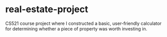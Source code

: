 # real-estate-project
CS521 course project where I constructed a basic, user-friendly calculator for determining whether a piece of property was worth investing in.
